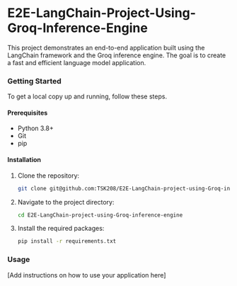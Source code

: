 # E2E-LangChain-Project-Using-Groq-Inference-Engine

This project demonstrates an end-to-end application built using the LangChain framework and the Groq inference engine. The goal is to create a fast and efficient language model application.

### Getting Started

To get a local copy up and running, follow these steps.

#### Prerequisites

* Python 3.8+
* Git
* pip

#### Installation

1.  Clone the repository:
    ```sh
    git clone git@github.com:TSK208/E2E-LangChain-project-using-Groq-inference-engine.git
    ```
2.  Navigate to the project directory:
    ```sh
    cd E2E-LangChain-project-using-Groq-inference-engine
    ```
3.  Install the required packages:
    ```sh
    pip install -r requirements.txt
    ```

### Usage

[Add instructions on how to use your application here]